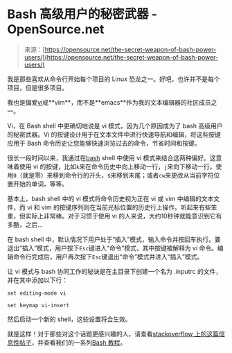 <!--yml

分类: 未分类

date: 2024-05-29 12:40:28

-->

# Bash 高级用户的秘密武器 - OpenSource.net

> 来源：[https://opensource.net/the-secret-weapon-of-bash-power-users/](https://opensource.net/the-secret-weapon-of-bash-power-users/)

我是那些喜欢从命令行开始每个项目的 Linux 恐龙之一。好吧，也许并不是每个项目，但是很多项目。

我也是偏爱[vi](https://en.wikipedia.org/wiki/Vi_(text_editor))或**vim**，而不是**emacs**作为我的文本编辑器的社区成员之一。

Vi，在 Bash shell 中更确切地说是 vi 模式，因为几个原因成为了 bash 高级用户的秘密武器。Vi 的按键设计用于在文本文件中进行快速导航和编辑，将这些按键应用于 Bash 命令历史让您能够快速浏览过去的命令，节省时间和按键。

很长一段时间以来，我通过在[bash](https://opensource.net/programming-with-bash-part-3-loops/) shell 中使用 vi 模式来结合这两种偏好。这意味着使用 vi 的按键，比如`k`来在命令历史中向上移动一行，`j`来向下移动一行。使用`0`（就是零）来移到命令行的开头，`$`来移到末尾；或者`cw`来更改从当前字符位置开始的单词，等等。

基本上，bash shell 中的 vi 模式将命令历史视为正在 vi 或 vim 中编辑的文本文件，而 vi 和 vim 的按键序列则在当前光标位置的历史行上操作。听起来有些笨重，但实际上非常棒。对于习惯于使用 vi 的人来说，大约10秒钟就能意识到它有多酷，之后…

在 bash shell 中，默认情况下用户处于“插入”模式，输入命令并按回车执行。要退出“插入”模式，用户按下`Esc`键进入“命令”模式，其中按键被解释为 vi 命令。编辑命令行完成后，用户再次按下`Esc`键退出“命令”模式并进入“插入”模式。

让 vi 模式与 bash 协同工作的秘诀是在主目录下创建一个名为 .inputrc 的文件，并在其中添加以下行：

`set editing-mode vi`

`set keymap vi-insert`

然后启动一个新的 shell，这些设置将会生效。

就是这样！对于那些对这个话题更感兴趣的人，请查看[stackoverflow 上的这篇信息性帖子](https://stackoverflow.com/questions/46161918/bash-vim-mode-instead-of-vi-mode)，并查看我们的一系列[Bash 教程](https://opensource.net/?s=bash)。
